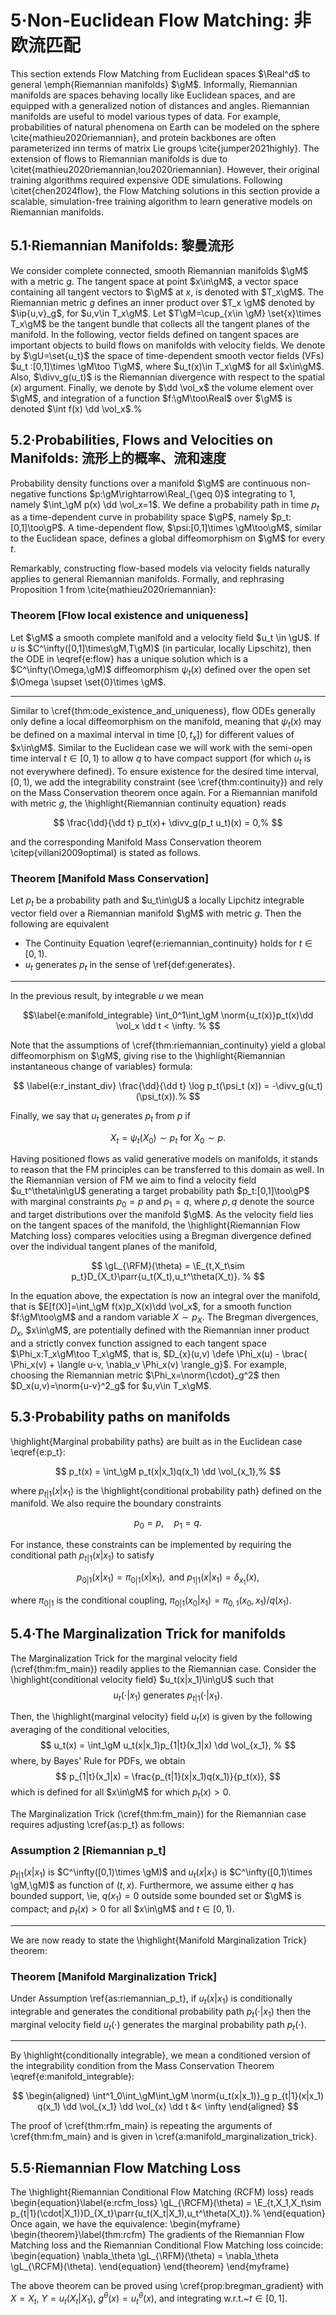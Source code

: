# 5·Non-Euclidean Flow Matching: 非欧流匹配

This section extends Flow Matching from Euclidean spaces $\Real^d$ to general \emph{Riemannian manifolds} $\gM$.
Informally, Riemannian manifolds are spaces behaving locally like Euclidean spaces, and are equipped with a generalized notion of distances and angles.
Riemannian manifolds are useful to model various types of data.
For example, probabilities of natural phenomena on Earth can be modeled on the sphere \cite{mathieu2020riemannian}, and protein backbones are often parameterized inn terms of matrix Lie groups \cite{jumper2021highly}.
The extension of flows to Riemannian manifolds is due to \citet{mathieu2020riemannian,lou2020riemannian}.
However, their original training algorithms required expensive ODE simulations.
Following \citet{chen2024flow}, the Flow Matching solutions in this section provide a scalable, simulation-free training algorithm to learn generative models on Riemannian manifolds.

## 5.1·Riemannian Manifolds: 黎曼流形

We consider complete connected, smooth Riemannian manifolds $\gM$ with a metric $g$.
The tangent space at point $x\in\gM$, a vector space containing all tangent vectors to $\gM$ at $x$, is denoted with $T_x\gM$.
The Riemannian metric $g$ defines an inner product over $T_x \gM$ denoted by $\ip{u,v}_g$, for $u,v\in T_x\gM$.
Let $T\gM=\cup_{x\in \gM} \set{x}\times T_x\gM$ be the tangent bundle that collects all the tangent planes of the manifold.
In the following, vector fields defined on tangent spaces are important objects to build flows on manifolds with velocity fields.
We denote by $\gU=\set{u_t}$ the space of time-dependent smooth vector fields (VFs) $u_t :[0,1]\times \gM\too T\gM$, where $u_t(x)\in T_x\gM$ for all $x\in\gM$.
Also, $\divv_g(u_t)$ is the Riemannian divergence with respect to the spatial ($x$) argument.
Finally, we denote by $\dd \vol_x$ the volume element over $\gM$, and integration of a function $f:\gM\too\Real$ over $\gM$ is denoted $\int f(x) \dd \vol_x$.%

## 5.2·Probabilities, Flows and Velocities on Manifolds: 流形上的概率、流和速度

Probability density functions over a manifold $\gM$ are continuous non-negative functions $p:\gM\rightarrow\Real_{\geq 0}$ integrating to $1$, namely $\int_\gM p(x) \dd \vol_x=1$.
We define a probability path in time $p_t$ as a time-dependent curve in probability space $\gP$, namely $p_t:[0,1]\too\gP$.
A time-dependent flow, $\psi:[0,1]\times \gM\too\gM$, similar to the Euclidean space, defines a global diffeomorphism on $\gM$ for every $t$.

Remarkably, constructing flow-based models via velocity fields naturally applies to general Riemannian manifolds.
Formally, and rephrasing Proposition 1 from \cite{mathieu2020riemannian}:

### Theorem [Flow local existence and uniqueness]

Let $\gM$ a smooth complete manifold and a velocity field $u_t \in \gU$. If $u$ is $C^\infty([0,1]\times\gM,T\gM)$ (in particular, locally Lipschitz), then the ODE in \eqref{e:flow} has a unique solution which is a  $C^\infty(\Omega,\gM)$ diffeomorphism $\psi_t(x)$ defined over the open set $\Omega \supset \set{0}\times \gM$.

---

Similar to \cref{thm:ode_existence_and_uniqueness}, flow ODEs generally only define a local diffeomorphism on the manifold, meaning that $\psi_t(x)$ may be defined on a maximal interval in time $[0,t_x])$ for different values of $x\in\gM$. Similar to the Euclidean case we will work with the semi-open time interval $t\in[0,1)$ to allow $q$ to have compact support (for which $u_t$ is not everywhere defined). To ensure existence for the desired time interval, $[0,1)$, we add the integrability constraint (see \cref{thm:continuity}) and rely on the Mass Conservation theorem once again.
For a Riemannian manifold with metric $g$, the \highlight{Riemannian continuity equation} reads

$$
    \frac{\dd}{\dd t} p_t(x)+ \divv_g(p_t u_t)(x) = 0,%
$$

and the corresponding Manifold Mass Conservation theorem \citep{villani2009optimal} is stated as follows.

### Theorem [Manifold Mass Conservation]

Let $p_t$ be a probability path and $u_t\in\gU$ a locally Lipchitz integrable vector field over a Riemannian manifold $\gM$ with metric $g$. Then the following are equivalent

- The Continuity Equation \eqref{e:riemannian_continuity} holds for $t\in [0,1)$.
- $u_t$ generates $p_t$ in the sense of \ref{def:generates}.

---

In the previous result, by integrable $u$ we mean

$$\label{e:manifold_integrable}
 \int_0^1\int_\gM \norm{u_t(x)}p_t(x)\dd \vol_x \dd t < \infty. %
$$

Note that the assumptions of \cref{thm:riemannian_continuity} yield a global diffeomorphism on $\gM$, giving rise to the \highlight{Riemannian instantaneous change of variables} formula:

$$
    \label{e:r_instant_div} \frac{\dd}{\dd t} \log p_t(\psi_t (x)) = -\divv_g(u_t)(\psi_t(x)).%
$$

Finally, we say that $u_t$ generates $p_t$ from $p$ if

$$
    X_t=\psi_t(X_0)\sim p_t \text{ for } X_0\sim p.
$$

Having positioned flows as valid generative models on manifolds, it stands to reason that the FM principles can be transferred to this domain as well.
In the Riemannian version of FM we aim to find a velocity field $u_t^\theta\in\gU$ generating a target probability path $p_t:[0,1]\too\gP$ with marginal constraints $p_0=p$ and $p_1=q$, where $p,q$ denote the source and target distributions over the manifold $\gM$.
As the velocity field lies on the tangent spaces of the manifold, the \highlight{Riemannian Flow Matching loss} compares velocities using a Bregman divergence defined over the individual tangent planes of the manifold,

$$
    \gL_{\RFM}(\theta) = \E_{t,X_t\sim p_t}D_{X_t}\parr{u_t(X_t),u_t^\theta(X_t)}. %
$$

In the equation above, the expectation is now an integral over the manifold, that is $E[f(X)]=\int_\gM f(x)p_X(x)\dd \vol_x$, for a smooth function $f:\gM\too\gM$ and a random variable $X\sim p_X$.
The Bregman divergences, $D_x$, $x\in\gM$, are potentially defined with the Riemannian inner product and a strictly convex function assigned to each tangent space $\Phi_x:T_x\gM\too T_x\gM$, that is, $D_{x}(u,v) \defe \Phi_x(u) - \brac{ \Phi_x(v) + \langle u-v, \nabla_v \Phi_x(v) \rangle_g}$. For example, choosing the Riemannian metric $\Phi_x=\norm{\cdot}_g^2$ then  $D_x(u,v)=\norm{u-v}^2_g$  for $u,v\in T_x\gM$.

## 5.3·Probability paths on manifolds

\highlight{Marginal probability paths} are built as in the Euclidean case \eqref{e:p_t}:

$$
    p_t(x) = \int_\gM p_t(x|x_1)q(x_1) \dd \vol_{x_1},%
$$

where $p_{t|1}(x|x_1)$ is the \highlight{conditional probability path} defined on the manifold.
We also require the boundary constraints

$$
    p_0=p, \quad p_1=q. %
$$

For instance, these constraints can be implemented by requiring the conditional path $p_{t|1}(x|x_1)$ to satisfy

$$
    p_{0|1}(x|x_1) = \pi_{0|1}(x|x_1), \text{ and  } p_{1|1}(x|x_1)=\delta_{x_1}(x),
$$

where $\pi_{0|1}$ is the conditional coupling, $\pi_{0|1}(x_0|x_1)=\pi_{0,1}(x_0,x_1)/q(x_1)$.

## 5.4·The Marginalization Trick for manifolds

The Marginalization Trick for the marginal velocity field (\cref{thm:fm_main}) readily applies to the Riemannian case.
Consider the \highlight{conditional velocity field} $u_t(x|x_1)\in\gU$ such that
$$
    u_{t}(\cdot|x_1) \text{ generates } p_{t|1}(\cdot|x_1).
$$

Then, the \highlight{marginal velocity} field $u_t(x)$ is given by the following averaging of the conditional velocities,
$$
    u_t(x) = \int_\gM u_t(x|x_1)p_{1|t}(x_1|x) \dd \vol_{x_1}, %
$$
where, by Bayes' Rule for PDFs, we obtain
$$
p_{1|t}(x_1|x) = \frac{p_{t|1}(x|x_1)q(x_1)}{p_t(x)},
$$
which is defined for all $x\in\gM$ for which $p_t(x)>0$.

The Marginalization Trick (\cref{thm:fm_main}) for the Riemannian case requires adjusting \cref{as:p_t} as follows:

### Assumption 2 [Riemannian p_t]

$p_{t|1}(x|x_1)$ is $C^\infty([0,1)\times \gM)$ and $u_t(x|x_1)$ is $C^\infty([0,1)\times \gM,\gM)$ as function of $(t,x)$. Furthermore, we assume either $q$ has bounded support, \ie, $q(x_1)=0$ outside some bounded set or $\gM$ is compact; and $p_t(x)>0$ for all $x\in\gM$ and $t\in[0,1)$.

---

We are now ready to state the \highlight{Manifold  Marginalization Trick} theorem:

### Theorem [Manifold Marginalization Trick]

Under Assumption \ref{as:riemannian_p_t}, if $u_t(x|x_1)$ is conditionally integrable and generates the conditional probability path $p_t(\cdot|x_1)$ then the marginal velocity field $u_t(\cdot)$ generates the marginal probability path $p_t(\cdot)$.

---

By \highlight{conditionally integrable}, we mean a conditioned version of the integrability condition from the Mass Conservation Theorem \eqref{e:manifold_integrable}:

$$
\begin{aligned}
\int^1_0\int_\gM\int_\gM \norm{u_t(x|x_1)}_g p_{t|1}(x|x_1) q(x_1) \dd \vol_{x_1} \dd \vol_{x} \dd t &< \infty
\end{aligned}
$$

The proof of \cref{thm:rfm_main} is repeating the arguments of \cref{thm:fm_main} and is given in \cref{a:manifold_marginalization_trick}.

## 5.5·Riemannian Flow Matching Loss

The \highlight{Riemannian Conditional Flow Matching (RCFM) loss} reads
\begin{equation}\label{e:rcfm_loss}
    \gL_{\RCFM}(\theta) = \E_{t,X_1,X_t\sim p_{t|1}(\cdot|X_1)}D_{X_t}\parr{u_t(X_t|X_1),u_t^\theta(X_t)}.%
\end{equation}
Once again, we have the equivalence:
\begin{myframe}
\begin{theorem}\label{thm:rcfm}
    The gradients of the Riemannian Flow Matching loss and the Riemannian Conditional Flow Matching loss coincide:
    \begin{equation}
        \nabla_\theta \gL_{\RFM}(\theta) = \nabla_\theta \gL_{\RCFM}(\theta).
    \end{equation}
\end{theorem}
\end{myframe}

The above theorem can be proved using \cref{prop:bregman_gradient} with $X=X_t$, $Y=u_t(X_t|X_1)$, $g^\theta(x)=u_t^\theta(x)$, and integrating w.r.t.~$t\in[0,1]$.
